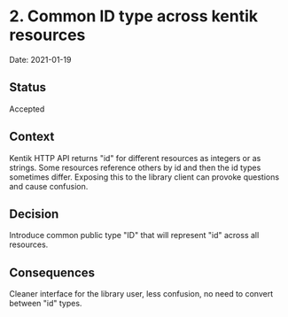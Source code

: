 # 2. Common ID type across kentik resources

Date: 2021-01-19

## Status

Accepted

## Context

Kentik HTTP API returns "id" for different resources as integers or as strings.
Some resources reference others by id and then the id types sometimes differ.
Exposing this to the library client can provoke questions and cause confusion.

## Decision

Introduce common public type "ID" that will represent "id" across all resources.

## Consequences

Cleaner interface for the library user, less confusion, no need to convert between "id" types.

